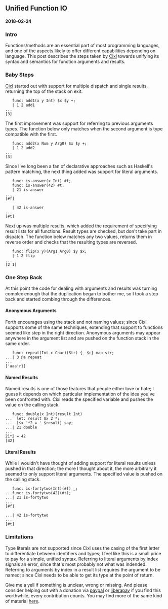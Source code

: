 ## Unified Function IO
#### 2018-02-24

### Intro
Functions/methods are an essential part of most programming languages, and one of the aspects likely to offer different capabilities depending on language. This post describes the steps taken by [Cixl](https://github.com/basic-gongfu/cixl) towards unifying its syntax and semantics for function arguments and results.

### Baby Steps
[Cixl](https://github.com/basic-gongfu/cixl) started out with support for multiple dispatch and single results, returning the top of the stack on exit.

```
   func: add1(x y Int) $x $y +;
   | 1 2 add1
...
[3]
```

The first improvement was support for referring to previous arguments types. The function below only matches when the second argument is type compatible with the first.

```
   func: add2(x Num y Arg0) $x $y +;
   | 1 2 add2
...
[3]
```

Since I've long been a fan of declarative approaches such as Haskell's pattern matching, the next thing added was support for literal arguments.

```
   func: is-answer(x Int) #f;
   func: is-answer(42) #t;
   | 21 is-answer
...
[#f]

   | 42 is-answer
...
[#t]
```
Next up was multiple results, which added the requirement of specifying result lists for all functions. Result types are checked, but don't take part in dispatch. The function below matches any two values, returns them in reverse order and checks that the resulting types are reversed.

```
   func: flip(x y)(Arg1 Arg0) $y $x;
   | 1 2 flip
...
[2 1]
```

### One Step Back
At this point the code for dealing with arguments and results was turning complex enough that the duplication began to bother me, so I took a step back and started combing through the differences.

#### Anonymous Arguments
Forth encourages using the stack and not naming values; since Cixl supports some of the same techniques, extending that support to functions seemed like step in the right direction. Anonymous arguments may appear anywhere in the argument list and are pushed on the function stack in the same order.

```
   func: repeat(Int c Char)(Str) {_ $c} map str;
...| 3 @a repeat
...
['aaa'r1]
```

#### Named Results
Named results is one of those features that people either love or hate; I guess it depends on which particular implementation of the idea you've been confronted with. Cixl reads the specified variable and pushes the value on the calling stack.

```
   func: double(x Int)(result Int)
...  let: result $x 2 *;
...  [$x '*2 = ' $result] say;
...| 21 double
...
21*2 = 42
[42]
```

#### Literal Results
While I wouldn't have thought of adding support for literal results unless pushed in that direction; the more I thought about it, the more arbitrary it seemed to only support literal arguments. The specified value is pushed on the calling stack. 

```
   func: is-fortytwo(Int)(#f) _;
...func: is-fortytwo(42)(#t);
...| 21 is-fortytwo
...
[#f]

...| 42 is-fortytwo
...
[#t]
```

### Limitations
Type literals are not supported since Cixl uses the casing of the first letter to differentiate between identifiers and types; I feel like this is a small price to pay for a simple, unified syntax. Referring to literal arguments by index signals an error, since that's most probably not what was indended. Referring to arguments by index in a result list requires the argument to be named; since Cixl needs to be able to get its type at the point of return.

Give me a yell if something is unclear, wrong or missing. And please consider helping out with a donation via [paypal](https://paypal.me/basicgongfu) or [liberapay](https://liberapay.com/basic-gongfu/donate) if you find this worthwhile, every contribution counts. You may find more of the same kind of material [here](https://github.com/basic-gongfu/cixl/tree/master/devlog).